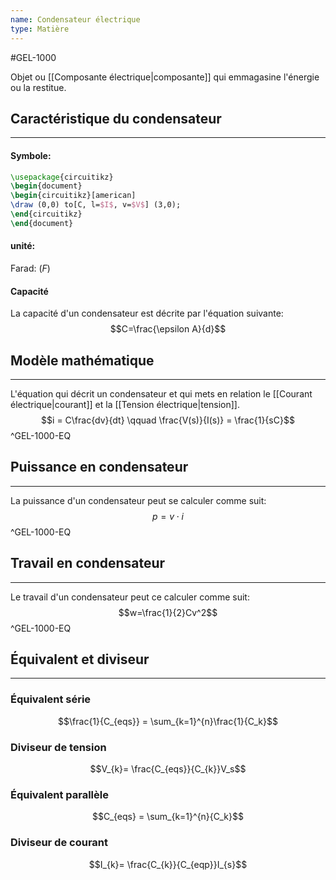 ```yaml
---
name: Condensateur électrique
type: Matière
---
```

#GEL-1000 

Objet ou [[Composante électrique|composante]] qui emmagasine l'énergie ou la restitue.
## Caractéristique du condensateur
---
#### Symbole:
```tikz
\usepackage{circuitikz}
\begin{document}
\begin{circuitikz}[american]
\draw (0,0) to[C, l=$I$, v=$V$] (3,0); 
\end{circuitikz} 
\end{document} 
```
#### unité:
Farad: ($F$)
#### Capacité
La capacité d'un condensateur est décrite par l'équation suivante:
$$C=\frac{\epsilon A}{d}$$

## Modèle mathématique
---
L'équation qui décrit un condensateur et qui mets en relation le [[Courant électrique|courant]] et la [[Tension électrique|tension]].
$$i = C\frac{dv}{dt} \qquad \frac{V(s)}{I(s)} = \frac{1}{sC}$$
^GEL-1000-EQ

## Puissance en condensateur
---
La puissance d'un condensateur peut se calculer comme suit:
$$p = v \cdot i$$
^GEL-1000-EQ

## Travail en condensateur
---
Le travail d'un condensateur peut ce calculer comme suit:
$$w=\frac{1}{2}Cv^2$$
^GEL-1000-EQ

## Équivalent et diviseur
---
### Équivalent série
$$\frac{1}{C_{eqs}} = \sum_{k=1}^{n}\frac{1}{C_k}$$
### Diviseur de tension
$$V_{k}= \frac{C_{eqs}}{C_{k}}V_s$$
### Équivalent parallèle
$$C_{eqs} = \sum_{k=1}^{n}{C_k}$$
### Diviseur de courant
$$I_{k}= \frac{C_{k}}{C_{eqp}}I_{s}$$